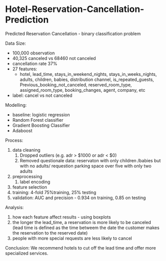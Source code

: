 # Hotel-Reservation-Cancellation-Prediction
Predicted Reservation Cancellation - binary classification problem

Data Size: 
* 100,000 observation
* 40,325 canceled vs 68460 not canceled
* cancellation rate 37%
* 27 features:
  * hotel, lead_time, stays_in_weekend_nights, stays_in_weeks_nights, adults, children, babies, distribution channel, is_repeated_guests, Previous_booking_not_canceled, reserved_room_type, assigned_room_type, booking_changes, agent, company, etc
* label: cancel vs not canceled 


Modelling:
* baseline: logistic regression
* Random Forest classifier
* Gradient Boosting Classifier
* Adaboost

Process:
1. data cleaning
    1. Dropped outliers (e.g. adr > $1000 or adr < $0)
    2. Removed questionale data: reservaton with only children /babies but with no adults/ requestion parking space over five with only two adults
3. preprocessing
    1. label encoding
5. feature selection
6. training: 4-fold 75%training, 25% testing
7. validation: AUC and precision - 0.934 on training, 0.85 on testing

Analysis:
1. how each feature affect results - using boxplots
2. the longer the lead_time, a reservation is more likely to be canceled (lead time is defined as the time betweem the date the customer makes the reservation to the reserved date)
3. people with more special requests are less likely to cancel 

Conclusion:
We recommend hotels to cut off the lead time and offer more specialized services.
